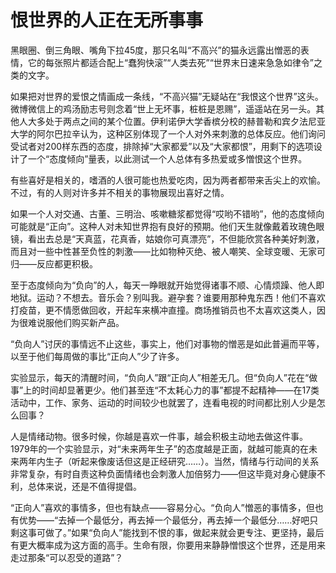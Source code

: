 # 恨世界的人正在无所事事

黑眼圈、倒三角眼、嘴角下拉45度，那只名叫“不高兴”的猫永远露出憎恶的表情，它的每张照片都适合配上“蠢狗快滚”“人类去死”“世界末日速来急急如律令”之类的文字。 

如果把对世界的爱恨之情画成一条线，“不高兴猫”无疑站在“我恨这个世界”这头。微博微信上的鸡汤励志号则念着“世上无坏事，桩桩是恩赐”，遥遥站在另一头。其他人大多处于两点之间的某个位置。伊利诺伊大学香槟分校的赫普勒和宾夕法尼亚大学的阿尔巴拉辛认为，这种区别体现了一个人对外来刺激的总体反应。他们询问受试者对200样东西的态度，排除掉“大家都爱”以及“大家都恨”，用剩下的选项设计了一个“态度倾向”量表，以此测试一个人总体有多热爱或多憎恨这个世界。 

有些喜好是相关的，嗜酒的人很可能也热爱吃肉，因为两者都带来舌尖上的欢愉。不过，有的人则对许多并不相关的事物展现出喜好之情。 

如果一个人对交通、古董、三明治、咳嗽糖浆都觉得“哎哟不错哟”，他的态度倾向可能就是“正向”。这种人对未知世界抱有良好的预期。他们天生就像戴着玫瑰色眼镜，看出去总是“天真蓝，花真香，姑娘你可真漂亮”，不但能欣赏各种美好刺激，而且对一些中性甚至负性的刺激——比如物种灭绝、被人嘲笑、全球变暖、无家可归——反应都更积极。 

至于态度倾向为“负向”的人，每天一睁眼就开始觉得诸事不顺、心情烦躁、他人即地狱。运动？不想去。音乐会？别叫我。避孕套？谁要用那种鬼东西！他们不喜欢打疫苗，更不情愿做回收，开起车来横冲直撞。商场推销员也不太喜欢这类人，因为很难说服他们购买新产品。 

“负向人”讨厌的事情远不止这些，事实上，他们对事物的憎恶是如此普遍而平等，以至于他们每周做的事比“正向人”少了许多。 

实验显示，每天的清醒时间，“负向人”跟“正向人”相差无几。但“负向人”花在“做事”上的时间却显著更少。他们甚至连“不太耗心力的事”都提不起精神——在17类活动中，工作、家务、运动的时间较少也就罢了，连看电视的时间都比别人少是怎么回事？ 

人是情绪动物。很多时候，你越是喜欢一件事，越会积极主动地去做这件事。1979年的一个实验显示，对“未来两年生子”的态度越是正面，就越可能真的在未来两年内生子（听起来像废话但这是正经研究……）。当然，情绪与行动间的关系非常复杂，有时自责这种负面情绪也会刺激人加倍努力——但这毕竟对身心健康不利，总体来说，还是不值得提倡。 

“正向人”喜欢的事情多，但也有缺点——容易分心。“负向人”憎恶的事情多，但也有优势——“去掉一个最低分，再去掉一个最低分，再去掉一个最低分……好吧只剩这事可做了。”如果“负向人”能找到不恨的事，做起来就会更专注、更坚持，最后有更大概率成为这方面的高手。生命有限，你要用来静静憎恨这个世界，还是用来走过那条“可以忍受的道路”？